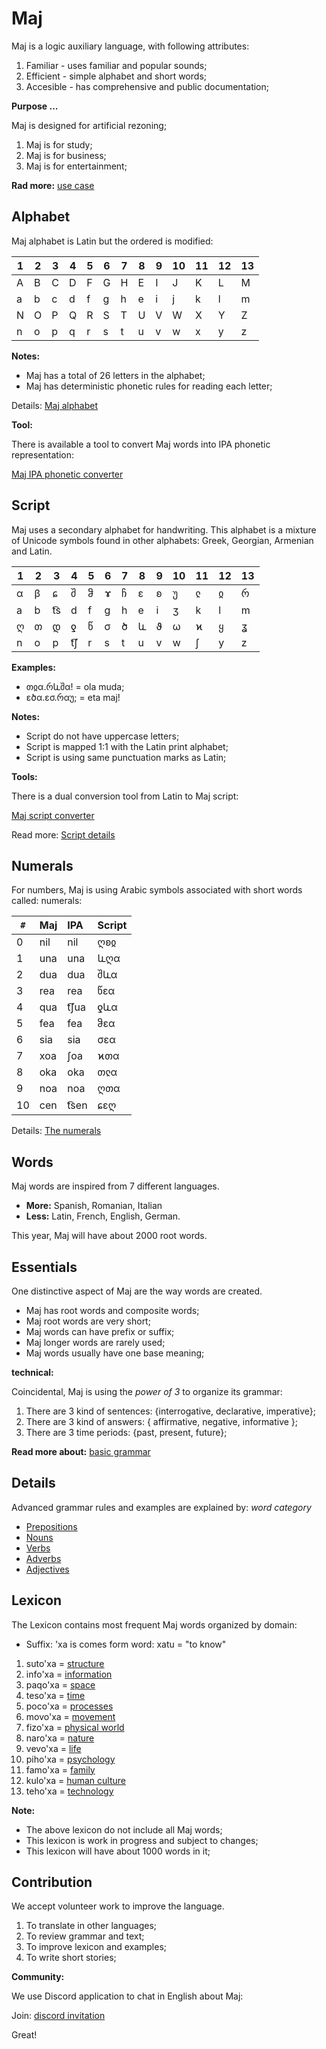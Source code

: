 # Maj

Maj is a logic auxiliary language, with following attributes:

1. Familiar  - uses familiar and popular sounds;
2. Efficient - simple alphabet and short words;
3. Accesible - has comprehensive and public documentation;

**Purpose ...**

Maj is designed for artificial rezoning;

1. Maj is for study;
2. Maj is for business;
3. Maj is for entertainment;

**Rad more:** [use case](case.md)

## Alphabet

Maj alphabet is Latin but the ordered is modified: 

 1 | 2 | 3 | 4 | 5 | 6 | 7 | 8 | 9  | 10 | 11 | 12 | 13   
---|---|---|---|---|---|---|---|----|----|----|----|----
 A | B | C | D | F | G | H | E | I  | J  | K  | L  | M  
 a | b | c | d | f | g | h | e | i  | j  | k  | l  | m  
 N | O | P | Q | R | S | T | U | V  | W  | X  | Y  | Z 
 n | o | p | q | r | s | t | u | v  | w  | x  | y  | z 

**Notes:**

* Maj has a total of 26 letters in the alphabet;
* Maj has deterministic phonetic rules for reading each letter;

Details: [Maj alphabet](alphabet.md)

**Tool:** 

There is available a tool to convert Maj words into IPA phonetic representation:

[Maj IPA phonetic converter](https://lingojam.com/MajIPA)


## Script

Maj uses a secondary alphabet for handwriting. This alphabet is a mixture of Unicode symbols found in other alphabets: Greek, Georgian, Armenian and Latin. 


 1 | 2 | 3 | 4 | 5 | 6 | 7 | 8 | 9  | 10 | 11 | 12 | 13   
---|---|---|---|---|---|---|---|----|----|----|----|----
 α | β | ɕ | შ | ჵ | ɤ | ჩ | ɛ | ʚ  | უ  | ჺ  | ჲ  | რ  
 a | b |t͡s| d | f | g | h | e | i  | ʒ  | k  | l  | m  
 ღ | თ | დ | ƍ | წ | σ | ծ | և | ϑ  | ω  | ϰ  | ყ  | ʓ  
 n | o | p |t͡ʃ| r | s | t | u | v  | w  | ʃ  | y  | z 


**Examples:**

* თჲα.რևშα!   = ola muda;
* ɛծα.ɛσ.რαუ; = eta maj!

**Notes:**

* Script do not have uppercase letters;
* Script is mapped 1:1 with the Latin print alphabet;
* Script is using same punctuation marks as Latin;

**Tools:**

There is a dual conversion tool from Latin to Maj script:

[Maj script converter](https://lingojam.com/MajScript)

Read more: [Script details](script.md)

## Numerals

For numbers, Maj is using Arabic symbols associated with short words called: numerals:

|`#`| Maj  | IPA   | Script|
|---|:-----|:------|:------|
| 0 | nil  | nil   | ღʚჲ   |
| 1 | una  | una   | ևღα   |
| 2 | dua  | dua   | შևα   |
| 3 | rea  | rea   | წɛα   |
| 4 | qua  | t͡ʃua | ƍևα   |
| 5 | fea  | fea   | ჵɛα   |
| 6 | sia  | sia   | σɛα   |
| 7 | xoa  | ʃoa   | ϰთα   |
| 8 | oka  | oka   | თჺα   |
| 9 | noa  | noa   | ღთα   |
| 10| cen  | t͡sen | ɕɛღ   |

Details: [The numerals](numerals.md)

## Words

Maj words are inspired from 7 different languages.

* **More:** Spanish, Romanian, Italian 
* **Less:** Latin, French, English, German.

This year, Maj will have about 2000 root words.

## Essentials

One distinctive aspect of Maj are the way words are created.

* Maj has root words and composite words;
* Maj root words are very short;
* Maj words can have prefix or suffix;
* Maj longer words are rarely used;
* Maj words usually have one base meaning;

**technical:**

Coincidental, Maj is using the _power of 3_ to organize its grammar:

1. There are 3 kind of sentences: {interrogative, declarative, imperative};
1. There are 3 kind of answers: { affirmative, negative, informative };
1. There are 3 time periods: {past, present, future};

**Read more about:** [basic grammar](basic.md)

## Details

Advanced grammar rules and examples are explained by:  _word category_

* [Prepositions](preposition.md)
* [Nouns](nouns.md)
* [Verbs](verbs.md)
* [Adverbs](adverbs.md)
* [Adjectives](adjectives.md)

## Lexicon

The Lexicon contains most frequent Maj words organized by domain:

* Suffix: 'xa is comes form word: xatu = "to know"

1. suto'xa = [structure](words/structure.md)
1. info'xa = [information](words/information.md)
1. paqo'xa = [space](words/space.md)
1. teso'xa = [time](words/time.md)
1. poco'xa = [processes](words/processes.md)
1. movo'xa = [movement](words/movement.md)
1. fizo'xa = [physical world](words/physical_world.md)
1. naro'xa = [nature](words/nature.md)
1. vevo'xa = [life](words/life.md)
1. piho'xa = [psychology](words/psychology.md)
1. famo'xa = [family](words/family.md)
1. kulo'xa = [human culture](words/human_culture.md)
1. teho'xa = [technology](words/technology.md)

**Note:**

* The above lexicon do not include all Maj words;
* This lexicon is work in progress and subject to changes;
* This lexicon will have about 1000 words in it;

## Contribution

We accept volunteer work to improve the language.

1. To translate in other languages;
2. To review grammar and text;
3. To improve lexicon and examples;
4. To write short stories;

**Community:**

We use Discord application to chat in English about Maj: 

Join: [discord invitation](https://discordapp.com/invite/CQWx8xc)

Great!
